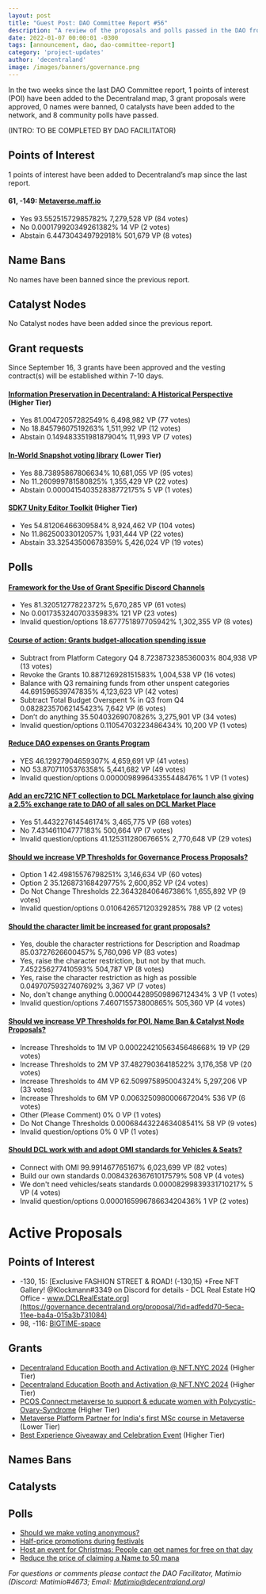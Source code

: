```yaml
---
layout: post
title: "Guest Post: DAO Committee Report #56"
description: "A review of the proposals and polls passed in the DAO from September 16 through September 30".
date: 2022-01-07 00:00:01 -0300
tags: [announcement, dao, dao-committee-report]
category: 'project-updates'
author: 'decentraland'
image: /images/banners/governance.png
---
```


In the two weeks since the last DAO Committee report, 1 points of interest (POI) have been added to the Decentraland map, 3 grant proposals were approved, 0 names were banned, 0 catalysts have been added to the network, and 8 community polls have passed.

(INTRO: TO BE COMPLETED BY DAO FACILITATOR)

## Points of Interest
1 points of interest have been added to Decentraland’s map since the last report.


#### 61, -149: [Metaverse.maff.io](https://governance.decentraland.org/proposal/?id=b6b097a0-570a-11ee-9d11-698f2d12cd46)

* Yes 93.55251572985782% 7,279,528 VP (84 votes)
* No 0.000179920349261382% 14 VP (2 votes)
* Abstain 6.447304349792918% 501,679 VP (8 votes)


## Name Bans

No names have been banned since the previous report.

## Catalyst Nodes
No Catalyst nodes have been added since the previous report.


## Grant requests
Since September 16, 3 grants have been approved and the vesting contract(s) will be established within 7-10 days.


#### [Information Preservation in Decentraland: A Historical Perspective](https://governance.decentraland.org/proposal/?id=1740a740-4db0-11ee-beb5-696f9c967b67) (Higher Tier)

* Yes 81.00472057282549% 6,498,982 VP (77 votes)
* No 18.84579607519263% 1,511,992 VP (12 votes)
* Abstain 0.14948335198187904% 11,993 VP (7 votes)


#### [In-World Snapshot voting library](https://governance.decentraland.org/proposal/?id=c96c3830-4d4c-11ee-beb5-696f9c967b67) (Lower Tier)

* Yes 88.73895867806634% 10,681,055 VP (95 votes)
* No 11.260999781580825% 1,355,429 VP (22 votes)
* Abstain 0.000041540352838772175% 5 VP (1 votes)


#### [SDK7 Unity Editor Toolkit](https://governance.decentraland.org/proposal/?id=122c02b0-4b38-11ee-8dc1-47e81c0c49b1) (Higher Tier)

* Yes 54.81206466309584% 8,924,462 VP (104 votes)
* No 11.86250033012057% 1,931,444 VP (22 votes)
* Abstain 33.32543500678359% 5,426,024 VP (19 votes)


## Polls

#### [Framework for the Use of Grant Specific Discord Channels](https://governance.decentraland.org/proposal/?id=8f11a9f0-5a7f-11ee-bb9c-d17d31c9a226)

* Yes 81.32051277822372% 5,670,285 VP (61 votes)
* No 0.001735324070335983% 121 VP (23 votes)
* Invalid question/options 18.677751897705942% 1,302,355 VP (8 votes)


#### [Course of action: Grants budget-allocation spending issue](https://governance.decentraland.org/proposal/?id=3f15ca70-5981-11ee-b4bc-8bf7c008c0e1)

* Subtract from Platform Category Q4 8.723873238536003% 804,938 VP (13 votes)
* Revoke the Grants 10.887126928151583% 1,004,538 VP (16 votes)
* Balance with Q3 remaining funds from other unspent categories 44.691596539747835% 4,123,623 VP (42 votes)
* Subtract Total Budget Overspent % in Q3 from Q4 0.08282357062145423% 7,642 VP (6 votes)
* Don’t do anything 35.50403269070826% 3,275,901 VP (34 votes)
* Invalid question/options 0.11054703223486434% 10,200 VP (1 votes)


#### [Reduce DAO expenses on Grants Program ](https://governance.decentraland.org/proposal/?id=4cde2890-5969-11ee-b4bc-8bf7c008c0e1)

* YES 46.12927904659307% 4,659,691 VP (41 votes)
* NO 53.87071105376358% 5,441,682 VP (49 votes)
* Invalid question/options 0.000009899643355448476% 1 VP (1 votes)


#### [Add an erc721C NFT collection to DCL Marketplace for launch also giving a 2.5% exchange rate to DAO of all sales on DCL Market Place](https://governance.decentraland.org/proposal/?id=96223140-5572-11ee-9f04-6f45955e15fe)

* Yes  51.443227614546174% 3,465,775 VP (68 votes)
* No 7.431461104777183% 500,664 VP (7 votes)
* Invalid question/options 41.12531128067665% 2,770,648 VP (29 votes)


#### [Should we increase VP Thresholds for Governance Process Proposals?](https://governance.decentraland.org/proposal/?id=21a0f560-5552-11ee-9f04-6f45955e15fe)

* Option 1 42.49815576798251% 3,146,634 VP (60 votes)
* Option 2 35.126873168429775% 2,600,852 VP (24 votes)
* Do Not Change Thresholds 22.364328406467386% 1,655,892 VP (9 votes)
* Invalid question/options 0.010642657120329285% 788 VP (2 votes)


#### [Should the character limit be increased for grant proposals?](https://governance.decentraland.org/proposal/?id=7dfe8650-54f4-11ee-9f04-6f45955e15fe)

* Yes, double the character restrictions for Description and Roadmap 85.03727626600457% 5,760,096 VP (83 votes)
* Yes, raise the character restriction, but not by that much. 7.452256277410593% 504,787 VP (8 votes)
* Yes, raise the character restriction as high as possible 0.04970759327407692% 3,367 VP (7 votes)
* No, don&#39;t change anything 0.000044289509896712434% 3 VP (1 votes)
* Invalid question/options 7.460715573800865% 505,360 VP (4 votes)


#### [Should we increase VP Thresholds for POI, Name Ban &amp; Catalyst Node Proposals?](https://governance.decentraland.org/proposal/?id=88d94370-5144-11ee-a817-7dc33a6da5df)

* Increase Thresholds to 1M VP 0.00022421056345648668% 19 VP (29 votes)
* Increase Thresholds to 2M VP 37.48279036418522% 3,176,358 VP (20 votes)
* Increase Thresholds to 4M VP 62.509975895004324% 5,297,206 VP (33 votes)
* Increase Thresholds to 6M VP 0.006325098000667204% 536 VP (6 votes)
* Other (Please Comment) 0% 0 VP (1 votes)
* Do Not Change Thresholds 0.0006844322463408541% 58 VP (9 votes)
* Invalid question/options 0% 0 VP (1 votes)


#### [Should DCL work with and adopt OMI standards for Vehicles &amp; Seats?](https://governance.decentraland.org/proposal/?id=40a4fcd0-50f8-11ee-9f62-6f6b8dcdef9a)

* Connect with OMI 99.991467765167% 6,023,699 VP (82 votes)
* Build our own standards 0.008432636761017579% 508 VP (4 votes)
* We don&#39;t need vehicles/seats standards 0.00008299839331710217% 5 VP (4 votes)
* Invalid question/options 0.000016599678663420436% 1 VP (2 votes)



# Active Proposals

## Points of Interest

* -130, 15: [Exclusive FASHION STREET &amp; ROAD! (-130,15) +Free NFT Gallery! @Klockmann#3349 on Discord for details - DCL Real Estate HQ Office - www.DCLRealEstate.org](https://governance.decentraland.org/proposal/?id=adfedd70-5eca-11ee-ba4a-015a3b731084)
* 98, -116: [BIGTIME-space](https://governance.decentraland.org/proposal/?id=953eb1d0-5ad2-11ee-bb9c-d17d31c9a226)

## Grants

* [Decentraland Education Booth and Activation @ NFT.NYC 2024](https://governance.decentraland.org/proposal/?id=2de81760-587f-11ee-a5cc-3955d256c410) (Higher Tier)
* [Decentraland Education Booth and Activation @ NFT.NYC 2024](https://governance.decentraland.org/proposal/?id=68f6ae50-587c-11ee-a5cc-3955d256c410) (Higher Tier)
* [PCOS Connect:metaverse to support &amp; educate women with Polycystic-Ovary-Syndrome](https://governance.decentraland.org/proposal/?id=0958a370-579d-11ee-928e-f3cf6b63fb15) (Higher Tier)
* [ Metaverse Platform Partner for India&#39;s first MSc course in  Metaverse](https://governance.decentraland.org/proposal/?id=8cec1b40-56e4-11ee-a316-f7cb33d268e0) (Lower Tier)
* [Best Experience Giveaway and Celebration Event](https://governance.decentraland.org/proposal/?id=847fd5c0-5665-11ee-a204-6d32ab6b9ff8) (Higher Tier)

## Names Bans


## Catalysts


## Polls

* [Should we make voting anonymous?](https://governance.decentraland.org/proposal/?id=bb0bc1c0-5e18-11ee-bdee-5fa9957b5d58)
* [Half-price promotions during festivals ](https://governance.decentraland.org/proposal/?id=425ea170-5d32-11ee-a299-75d9a81a786c)
* [Host an event for Christmas: People can get names for free on that day](https://governance.decentraland.org/proposal/?id=1d8b1960-5d31-11ee-a299-75d9a81a786c)
* [Reduce the price of claiming a Name to 50 mana](https://governance.decentraland.org/proposal/?id=48c2edf0-5d2d-11ee-a299-75d9a81a786c)

*For questions or comments please contact the DAO Facilitator, Matimio (Discord: Matimio#4673; Email: [Matimio@decentraland.org](mailto:Matimio@decentraland.org))*
